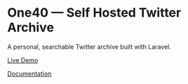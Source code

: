 # One40 — Self Hosted Twitter Archive

A personal, searchable Twitter archive built with Laravel.

[Live Demo](http://tweets.rbbl.ws)

[Documentation](https://code.robblewis.me/one40)
